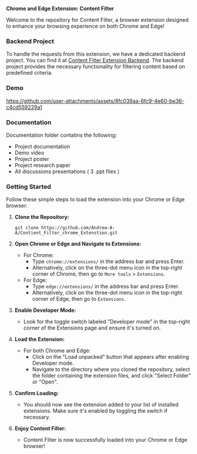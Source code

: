 **Chrome and Edge Extension: Content Filter**

Welcome to the repository for Content Filter, a browser extension designed to enhance your browsing experience on both Chrome and Edge!

### Backend Project

To handle the requests from this extension, we have a dedicated backend project. You can find it at [Content Filter Extension Backend](https://github.com/Andrew-A-A/Content_Filter_Extension_Backend). The backend project provides the necessary functionality for filtering content based on predefined criteria.

 ### Demo
https://github.com/user-attachments/assets/8fc039aa-6fc9-4e60-be36-c4cd559229a1

### Documentation
Documentation folder contatins the following:
* Project documentation 
* Demo video
* Project poster
* Project research paper
* All discussions presentations ( 3 .ppt files )

### Getting Started

Follow these simple steps to load the extension into your Chrome or Edge browser:

1. **Clone the Repository:**
   ```
   git clone https://github.com/Andrew-A-A/Contient_Filter_chrome_Extenstion.git
   ```

2. **Open Chrome or Edge and Navigate to Extensions:**
   - For Chrome:
     - Type `chrome://extensions/` in the address bar and press Enter.
     - Alternatively, click on the three-dot menu icon in the top-right corner of Chrome, then go to `More tools` > `Extensions`.
   - For Edge:
     - Type `edge://extensions/` in the address bar and press Enter.
     - Alternatively, click on the three-dot menu icon in the top-right corner of Edge, then go to `Extensions`.

3. **Enable Developer Mode:**
   - Look for the toggle switch labeled "Developer mode" in the top-right corner of the Extensions page and ensure it's turned on.

4. **Load the Extension:**
   - For both Chrome and Edge:
     - Click on the "Load unpacked" button that appears after enabling Developer mode.
     - Navigate to the directory where you cloned the repository, select the folder containing the extension files, and click "Select Folder" or "Open".

5. **Confirm Loading:**
   - You should now see the extension added to your list of installed extensions. Make sure it's enabled by toggling the switch if necessary.

6. **Enjoy Content Filter:**
   - Content Filter is now successfully loaded into your Chrome or Edge browser!


